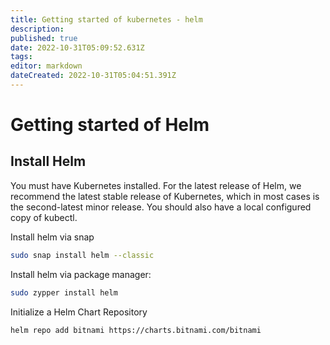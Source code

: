 ```yaml
---
title: Getting started of kubernetes - helm
description: 
published: true
date: 2022-10-31T05:09:52.631Z
tags: 
editor: markdown
dateCreated: 2022-10-31T05:04:51.391Z
---
```


# Getting started of Helm
## Install Helm
You must have Kubernetes installed. For the latest release of Helm, we recommend the latest stable release of Kubernetes, which in most cases is the second-latest minor release.
You should also have a local configured copy of kubectl.

Install helm via snap
```bash
sudo snap install helm --classic
```

Install helm via package manager:
```bash
sudo zypper install helm
```

Initialize a Helm Chart Repository
```bash
helm repo add bitnami https://charts.bitnami.com/bitnami
```